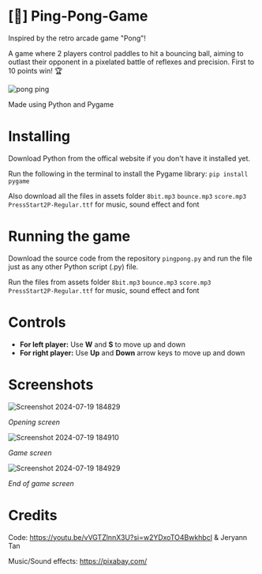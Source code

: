 # [🏓] Ping-Pong-Game
Inspired by the retro arcade game "Pong"!

A game where 2 players control paddles to hit a bouncing ball, aiming to outlast their opponent in a pixelated battle of reflexes and precision. First to 10 points win! 🏆

![pong ping](https://github.com/JAW-05/Ping-Pong-Game/assets/174991311/7634e382-381f-4db9-93ec-69e6d2de1a4b)


Made using Python and Pygame 
# Installing
Download Python from the offical website if you don't have it installed yet.

Run the following in the terminal to install the Pygame library: `pip install pygame`

Also download all the files in assets folder `8bit.mp3` `bounce.mp3` `score.mp3` `PressStart2P-Regular.ttf` for music, sound effect and font

# Running the game
Download the source code from the repository `pingpong.py` and run the file just as any other Python script (.py) file.

Run the files from assets folder `8bit.mp3` `bounce.mp3` `score.mp3` `PressStart2P-Regular.ttf` for music, sound effect and font

# Controls 
* **For left player:** Use **W** and **S** to move up and down
* **For right player:** Use **Up** and **Down** arrow keys to move up and down

# Screenshots

![Screenshot 2024-07-19 184829](https://github.com/user-attachments/assets/0cf09934-d812-4225-ab96-b5958f7b28b5)

*Opening screen*

![Screenshot 2024-07-19 184910](https://github.com/user-attachments/assets/94e09936-bece-41d1-bde5-71d92e22e37e)

*Game screen*

![Screenshot 2024-07-19 184929](https://github.com/user-attachments/assets/dd6f2910-ed2e-48db-91bc-5b3b7b201d56)

*End of game screen*

# Credits 
Code: 
https://youtu.be/vVGTZlnnX3U?si=w2YDxoTO4Bwkhbcl &
Jeryann Tan

Music/Sound effects:
https://pixabay.com/


